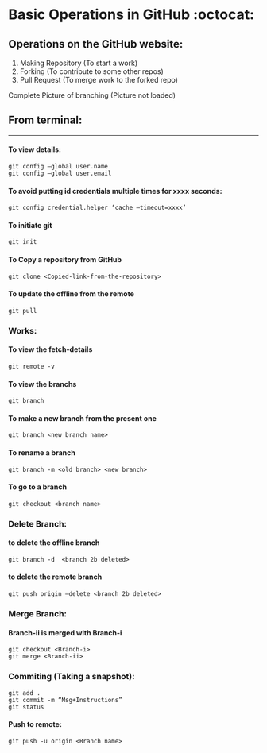 # Basic Operations in GitHub :octocat:

## Operations on the GitHub website:
  1. Making Repository (To start a work)
  2. Forking (To contribute to some other repos)
  3. Pull Request (To merge work to the forked repo)

Complete Picture of branching (Picture not loaded)

## From terminal:
-------------
#### To view details:
```
git config –global user.name
git config –global user.email
```
#### To avoid putting id credentials multiple times for xxxx seconds:
```
git config credential.helper ‘cache –timeout=xxxx’
```
#### To initiate git
```
git init
```
#### To Copy a repository from GitHub
```
git clone <Copied-link-from-the-repository>
```
#### To update the offline from the remote
```
git pull
```
### Works:
#### To view the fetch-details
```
git remote -v
```
#### To view the branchs
```
git branch
```
#### To make a new branch from the present one
```
git branch <new branch name>
```
#### To rename a branch
```
git branch -m <old branch> <new branch>
```
#### To go to a branch
```
git checkout <branch name>
```
### Delete Branch:
#### to delete the offline branch
```
git branch -d  <branch 2b deleted>
```
#### to delete the remote branch
```
git push origin –delete <branch 2b deleted>
```
### Merge Branch:
#### Branch-ii is merged with Branch-i
```
git checkout <Branch-i>
git merge <Branch-ii>
```
### Commiting (Taking a snapshot):
```
git add .
git commit -m “Msg+Instructions”
git status
```
#### Push to remote:
```
git push -u origin <Branch name>
```
####
